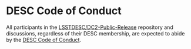 # DESC Code of Conduct

All participants in the [LSSTDESC/DC2-Public-Release](https://github.com/LSSTDESC/DC2-Public-Release) repository and discussions, 
regardless of their DESC membership, are expected to abide by the 
[DESC Code of Conduct](https://lsstdesc.org/assets/pdf/policies/LSST_DESC_Professional_Conduct.pdf).
